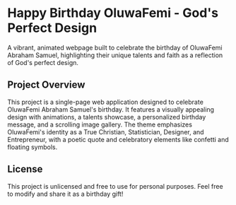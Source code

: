 # Happy Birthday OluwaFemi - God's Perfect Design

A vibrant, animated webpage built to celebrate the birthday of OluwaFemi Abraham Samuel, highlighting their unique talents and faith as a reflection of God's perfect design.

## Project Overview

This project is a single-page web application designed to celebrate OluwaFemi Abraham Samuel's birthday. It features a visually appealing design with animations, a talents showcase, a personalized birthday message, and a scrolling image gallery. The theme emphasizes OluwaFemi's identity as a True Christian, Statistician, Designer, and Entrepreneur, with a poetic quote and celebratory elements like confetti and floating symbols.

## License

This project is unlicensed and free to use for personal purposes. Feel free to modify and share it as a birthday gift!
